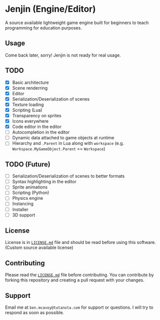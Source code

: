 # Jenjin (Engine/Editor)
A source available lightweight game engine built for beginners to teach programming for education purposes.

## Usage
Come back later, sorry! Jenjin is not ready for real usage.

## TODO
- [x] Basic architecture
- [x] Scene renderring
- [x] Editor
- [x] Serialization/Deserialization of scenes
- [x] Texture loading
- [x] Scripting (Lua)
- [x] Transparency on sprites
- [x] Icons everywhere
- [x] Code editor in the editor
- [ ] Autocompletion in the editor
- [ ] Dynamic data attached to game objects at runtime
- [ ] Hierarchy and `.Parent` in Lua along with `workspace` (e.g. `Workspace.MyGameObject.Parent` == `Workspace`)

## TODO (Future)
- [ ] Serialization/Deserialization of scenes to better formats
- [ ] Syntax highlighting in the editor
- [ ] Sprite animations
- [ ] Scripting (Python)
- [ ] Physics engine
- [ ] Instancing
- [ ] Installer
- [ ] 3D support

## License
License is in [`LICENSE.md`](LICENSE.md) file and should be read before using this software. (Custom source available license)

## Contributing
Please read the [`LICENSE.md`](LICENSE.md) file before contributing. You can contribute by forking this repository and creating a pull request with your changes.

## Support
Email me at `ben.mcavoy@tutanota.com` for support or questions. I will try to respond as soon as possible.
